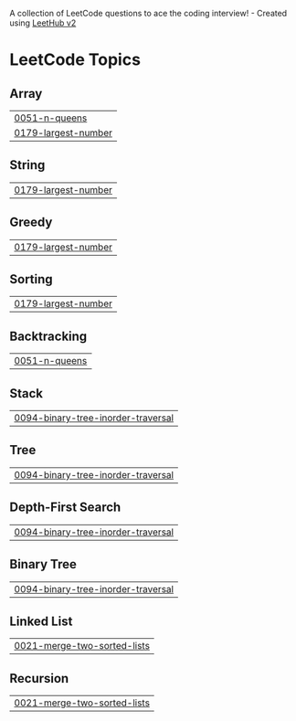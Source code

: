 A collection of LeetCode questions to ace the coding interview! - Created using [LeetHub v2](https://github.com/arunbhardwaj/LeetHub-2.0)
<!---LeetCode Topics Start-->
# LeetCode Topics
## Array
|  |
| ------- |
| [0051-n-queens](https://github.com/Sriram-nameda/leetcode/tree/master/0051-n-queens) |
| [0179-largest-number](https://github.com/Sriram-nameda/leetcode/tree/master/0179-largest-number) |
## String
|  |
| ------- |
| [0179-largest-number](https://github.com/Sriram-nameda/leetcode/tree/master/0179-largest-number) |
## Greedy
|  |
| ------- |
| [0179-largest-number](https://github.com/Sriram-nameda/leetcode/tree/master/0179-largest-number) |
## Sorting
|  |
| ------- |
| [0179-largest-number](https://github.com/Sriram-nameda/leetcode/tree/master/0179-largest-number) |
## Backtracking
|  |
| ------- |
| [0051-n-queens](https://github.com/Sriram-nameda/leetcode/tree/master/0051-n-queens) |
## Stack
|  |
| ------- |
| [0094-binary-tree-inorder-traversal](https://github.com/Sriram-nameda/leetcode/tree/master/0094-binary-tree-inorder-traversal) |
## Tree
|  |
| ------- |
| [0094-binary-tree-inorder-traversal](https://github.com/Sriram-nameda/leetcode/tree/master/0094-binary-tree-inorder-traversal) |
## Depth-First Search
|  |
| ------- |
| [0094-binary-tree-inorder-traversal](https://github.com/Sriram-nameda/leetcode/tree/master/0094-binary-tree-inorder-traversal) |
## Binary Tree
|  |
| ------- |
| [0094-binary-tree-inorder-traversal](https://github.com/Sriram-nameda/leetcode/tree/master/0094-binary-tree-inorder-traversal) |
## Linked List
|  |
| ------- |
| [0021-merge-two-sorted-lists](https://github.com/Sriram-nameda/leetcode/tree/master/0021-merge-two-sorted-lists) |
## Recursion
|  |
| ------- |
| [0021-merge-two-sorted-lists](https://github.com/Sriram-nameda/leetcode/tree/master/0021-merge-two-sorted-lists) |
<!---LeetCode Topics End-->